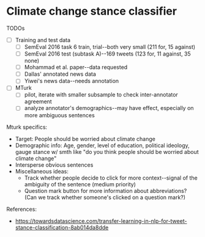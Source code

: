 # Climate change stance classifier

TODOs

- [ ] Training and test data
   - [ ] SemEval 2016 task 6 train, trial--both very small (211 for, 15 against)
   - [ ] SemEval 2016 test (subtask A)--169 tweets (123 for, 11 against, 35 none)
   - [ ] Mohammad et al. paper--data requested
   - [ ] Dallas' annotated news data
   - [ ] Yiwei's news data--needs annotation
- [ ] MTurk 
   - [ ] pilot, iterate with smaller subsample to check inter-annotator agreement
   - [ ] analyze annotator's demographics--may have effect, especially on more ambiguous sentences

Mturk specifics:
- Target: People should be worried about climate change 
- Demographic info: Age, gender, level of education, political ideology, gauge stance w/ smth like "do you think people should be worried about climate change"
- Intersperse obvious sentences
- Miscellaneous ideas:
	- Track whether people decide to click for more context--signal of the ambiguity of the sentence (medium priority)
	- Question mark button for more information about abbreviations? (Can we track whether someone's clicked on a question mark?)

References:
   - https://towardsdatascience.com/transfer-learning-in-nlp-for-tweet-stance-classification-8ab014da8dde

